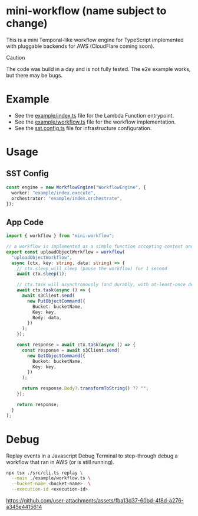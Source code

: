 # mini-workflow (name subject to change)

This is a mini Temporal-like workflow engine for TypeScript implemented with pluggable backends for AWS (CloudFlare coming soon).

> [!CAUTION]
> The code was build in a day and is not fully tested. The e2e example works, but there may be bugs.

# Example

- See the [example/index.ts](./example/index.ts) file for the Lambda Function entrypoint.
- See the [example/workflow.ts](./example/workflow.ts) file for the workflow implementation.
- See the [sst.config.ts](./sst.config.ts) file for infrastructure configuration.

# Usage

## SST Config

```ts
const engine = new WorkflowEngine("WorkflowEngine", {
  worker: "example/index.execute",
  orchestrator: "example/index.orchestrate",
});
```

## App Code

```ts
import { workflow } from "mini-workflow";

// a workflow is implemented as a simple function accepting context and arbitrary parameters
export const uploadObjectWorkflow = workflow(
  "uploadObjectWorkflow",
  async (ctx, key: string, data: string) => {
    // ctx.sleep will sleep (pause the workflow) for 1 second
    await ctx.sleep(1);

    // ctx.task will asynchronously (and durably, with at-least-once delivery) run the provided function in the worker Lambda Function
    await ctx.task(async () => {
      await s3Client.send(
        new PutObjectCommand({
          Bucket: bucketName,
          Key: key,
          Body: data,
        })
      );
    });

    const response = await ctx.task(async () => {
      const response = await s3Client.send(
        new GetObjectCommand({
          Bucket: bucketName,
          Key: key,
        })
      );

      return response.Body?.transformToString() ?? "";
    });

    return response;
  }
);
```

# Debug

Replay events in a Javascript Debug Terminal to step-through debug a workflow that ran in AWS (or is still running).

```sh
npx tsx ./src/cli.ts replay \
  --main ./example/workflow.ts \
  --bucket-name <bucket-name>  \
  --execution-id <execution-id>
```

https://github.com/user-attachments/assets/fba13d37-60bd-4f8d-a276-a345e4415614
